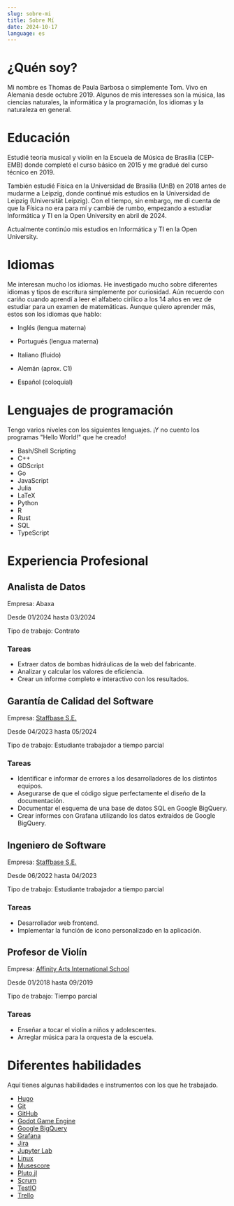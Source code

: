 ```yaml
---
slug: sobre-mi
title: Sobre Mí
date: 2024-10-17
language: es
---
```


# ¿Quén soy?

Mi nombre es Thomas de Paula Barbosa o simplemente Tom. Vivo en Alemania desde octubre 2019. Algunos de mis interesses son la música, las ciencias naturales, la informática y la programación, los idiomas y la naturaleza en general.

# Educación

Estudié teoría musical y violín en la Escuela de Música de Brasília (CEP-EMB) donde completé el curso básico en 2015 y me gradué del curso técnico en 2019.

También estudié Física en la Universidad de Brasilia (UnB) en 2018 antes de mudarme a Leipzig, donde continué mis estudios en la Universidad de Leipzig (Universität Leipzig). Con el tiempo, sin embargo, me di cuenta de que la Física no era para mí y cambié de rumbo, empezando a estudiar Informática y TI en la Open University en abril de 2024.

Actualmente continúo mis estudios en Informática y TI en la Open University.

# Idiomas

Me interesan mucho los idiomas. He investigado mucho sobre diferentes idiomas y tipos de escritura simplemente por curiosidad. Aún recuerdo con cariño cuando aprendí a leer el alfabeto cirílico a los 14 años en vez de estudiar para un examen de matemáticas. Aunque quiero aprender más, estos son los idiomas que hablo:

- Inglés (lengua materna)

- Portugués (lengua materna)

- Italiano (fluido)

- Alemán (aprox. C1)

- Español (coloquial)

# Lenguajes de programación

Tengo varios niveles con los siguientes lenguajes. ¡Y no cuento los programas "Hello World!" que he creado!

- Bash/Shell Scripting
- C++
- GDScript
- Go
- JavaScript
- Julia
- LaTeX
- Python
- R
- Rust
- SQL
- TypeScript

# Experiencia Profesional

## Analista de Datos

Empresa: Abaxa

Desde 01/2024 hasta 03/2024

Tipo de trabajo: Contrato

### Tareas

- Extraer datos de bombas hidráulicas de la web del fabricante.
- Analizar y calcular los valores de eficiencia.
- Crear un informe completo e interactivo con los resultados.

## Garantía de Calidad del Software

Empresa: [Staffbase S.E.](https://staffbase.com)

Desde 04/2023 hasta 05/2024

Tipo de trabajo: Estudiante trabajador a tiempo parcial

### Tareas

- Identificar e informar de errores a los desarrolladores de los distintos equipos.
- Asegurarse de que el código sigue perfectamente el diseño de la documentación.
- Documentar el esquema de una base de datos SQL en Google BigQuery.
- Crear informes con Grafana utilizando los datos extraídos de Google BigQuery.

## Ingeniero de Software

Empresa: [Staffbase S.E.](https://staffbase.com)

Desde 06/2022 hasta 04/2023

Tipo de trabajo: Estudiante trabajador a tiempo parcial

### Tareas

- Desarrollador web frontend.
- Implementar la función de icono personalizado en la aplicación.

## Profesor de Violín

Empresa: [Affinity Arts International School](https://www.affinityarts.com.br/)

Desde 01/2018 hasta 09/2019

Tipo de trabajo: Tiempo parcial

### Tareas

- Enseñar a tocar el violín a niños y adolescentes.
- Arreglar música para la orquesta de la escuela.

# Diferentes habilidades

Aquí tienes algunas habilidades e instrumentos con los que he trabajado.

- [Hugo](https://gohugo.io)
- [Git](https://git-scm.com/)
- [GitHub](https://github.com/)
- [Godot Game Engine](https://godotengine.org/)
- [Google BigQuery](https://cloud.google.com/bigquery)
- [Grafana](https://grafana.com)
- [Jira](https://www.atlassian.com/software/jira)
- [Jupyter Lab](https://jupyter.org/)
- [Linux](https://www.linux.org/)
- [Musescore](https://musescore.org/)
- [Pluto.jl](https://plutojl.org/)
- [Scrum](https://www.scrum.org/)
- [TestIO](https://test.io/)
- [Trello](https://trello.com/)
